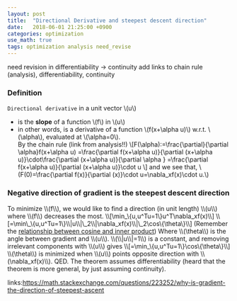 ```yaml
---
layout: post
title:  "Directional Derivative and steepest descent direction"
date:   2018-06-01 21:25:00 +0900
categories: optimization
use_math: true
tags: optimization analysis need_revise
---
```


need revision in differentiability -> continuity
add links to chain rule (analysis), differentiability, continuity

### Definition
`Directional derivative` in a unit vector \\(u\\) 
* is the __slope__ of a function \\(f\\) in \\(u\\)
* in other words, is a derivative of a function \\(f(x+\alpha u)\\) w.r.t. \\(\alpha\\), evaluated at \\(\alpha=0\\).  
By the chain rule (link from analysis!!) \\[F(\alpha):=\frac\{\partial\}\{\partial \alpha\}f(x+\alpha u)
=\frac\{\partial f(x+\alpha u)\}\{\partial (x+\alpha u)\}\cdot\frac\{\partial (x+\alpha u)}\{\partial \alpha \}
=\frac\{\partial f(x+\alpha u)\}\{\partial (x+\alpha u)\}\cdot u
\\]
and we see that, \\(F(0)=\frac\{\partial f(x)\}\{\partial (x)\}\cdot u=\nabla_xf(x)\cdot u.\\)  

<h3 id="steepest_desc">Negative direction of gradient is the steepest descent direction</h3>
To minimize \\(f\\), we would like to find a direction (in unit length) \\(u\\) where \\(f\\) decreases the most.
\\[\min_\{u,u^Tu=1\}u^T\nabla_xf(x)\\]
\\[=\min\_\{u,u^Tu=1\}\\|u\\|\_2\\|\nabla_xf(x)\\|\_2\cos\{\theta\}\\]
(Remember the <a href="{{site.url}}/analysis/2018/04/02/vector-projection.html" target="_blank">relationship between cosine and inner product</a>)  
Where \\(\theta\\) is the angle between gradient and \\(u\\). \\(\\|u\\|=1\\) is a constant, and removing irrelevant components with \\(u\\) gives
\\[=\min_\{u,u^Tu=1\}\cos\{\theta\}\\]
\\(\theta\\) is minimized when \\(u\\) points opposite direction with \\(\nabla_xf(x)\\). QED.  
The theorem assumes differentiability (heard that the theorem is more general, by just assuming continuity).

 
links:<a href="https://math.stackexchange.com/questions/223252/why-is-gradient-the-direction-of-steepest-ascent" target="_blank">https://math.stackexchange.com/questions/223252/why-is-gradient-the-direction-of-steepest-ascent</a>
